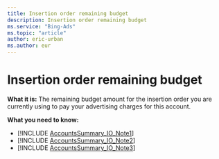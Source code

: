 ```yaml
---
title: Insertion order remaining budget
description: Insertion order remaining budget
ms.service: "Bing-Ads"
ms.topic: "article"
author: eric-urban
ms.author: eur
---
```


# Insertion order remaining budget

**What it is:**     The remaining budget amount for the insertion order you are currently using to pay your advertising charges for this account.

**What you need to know:**

- [!INCLUDE [AccountsSummary_IO_Note1](../includes/AccountsSummary_IO_Note1.md)]
- [!INCLUDE [AccountsSummary_IO_Note2](../includes/AccountsSummary_IO_Note2.md)]
- [!INCLUDE [AccountsSummary_IO_Note3](../includes/AccountsSummary_IO_Note3.md)]


